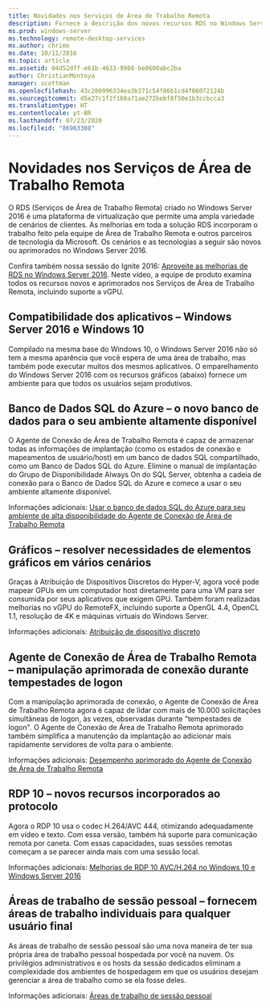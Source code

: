 ```yaml
---
title: Novidades nos Serviços de Área de Trabalho Remota
description: Fornece a descrição dos novos recursos RDS no Windows Server 2016.
ms.prod: windows-server
ms.technology: remote-desktop-services
ms.author: chrimo
ms.date: 10/11/2016
ms.topic: article
ms.assetid: 04d52dff-e61b-4633-9908-be8600abc2ba
author: ChristianMontoya
manager: scottman
ms.openlocfilehash: 43c280996334ea3b371c54f86b1cd4f86072124b
ms.sourcegitcommit: d5e27c1f2f168a71ae272bebf8f50e1b3ccbcca3
ms.translationtype: HT
ms.contentlocale: pt-BR
ms.lasthandoff: 07/23/2020
ms.locfileid: "86963308"
---
```

# <a name="whats-new-in-remote-desktop-services"></a>Novidades nos Serviços de Área de Trabalho Remota

O RDS (Serviços de Área de Trabalho Remota) criado no Windows Server 2016 é uma plataforma de virtualização que permite uma ampla variedade de cenários de clientes. As melhorias em toda a solução RDS incorporam o trabalho feito pela equipe de Área de Trabalho Remota e outros parceiros de tecnologia da Microsoft. Os cenários e as tecnologias a seguir são novos ou aprimorados no Windows Server 2016.

Confira também nossa sessão do Ignite 2016: [Aproveite as melhorias de RDS no Windows Server 2016](https://channel9.msdn.com/Events/Ignite/2016/BRK3098). Neste vídeo, a equipe de produto examina todos os recursos novos e aprimorados nos Serviços de Área de Trabalho Remota, incluindo suporte a vGPU. 

## <a name="app-compatibility---windows-server-2016-and-windows-10"></a>Compatibilidade dos aplicativos – Windows Server 2016 e Windows 10
Compilado na mesma base do Windows 10, o Windows Server 2016 não só tem a mesma aparência que você espera de uma área de trabalho, mas também pode executar muitos dos mesmos aplicativos. O emparelhamento do Windows Server 2016 com os recursos gráficos (abaixo) fornece um ambiente para que todos os usuários sejam produtivos. 

## <a name="azure-sql-database---the-new-database-for-your-highly-available-environment"></a>Banco de Dados SQL do Azure – o novo banco de dados para o seu ambiente altamente disponível
O Agente de Conexão de Área de Trabalho Remota é capaz de armazenar todas as informações de implantação (como os estados de conexão e mapeamentos de usuário/host) em um banco de dados SQL compartilhado, como um Banco de Dados SQL do Azure. Elimine o manual de implantação do Grupo de Disponibilidade Always On do SQL Server, obtenha a cadeia de conexão para o Banco de Dados SQL do Azure e comece a usar o seu ambiente altamente disponível.

Informações adicionais: [Usar o banco de dados SQL do Azure para seu ambiente de alta disponibilidade do Agente de Conexão de Área de Trabalho Remota](https://techcommunity.microsoft.com/t5/microsoft-security-and/new-windows-server-2016-capability-use-azure-sql-db-for-your/ba-p/249787)

## <a name="graphics---solving-graphics-needs-across-various-scenarios"></a>Gráficos – resolver necessidades de elementos gráficos em vários cenários
Graças à Atribuição de Dispositivos Discretos do Hyper-V, agora você pode mapear GPUs em um computador host diretamente para uma VM para ser consumida por seus aplicativos que exigem GPU. Também foram realizadas melhorias no vGPU do RemoteFX, incluindo suporte a OpenGL 4.4, OpenCL 1.1, resolução de 4K e máquinas virtuais do Windows Server.

Informações adicionais: [Atribuição de dispositivo discreto](https://techcommunity.microsoft.com/t5/virtualization/bg-p/Virtualization)

## <a name="rd-connection-broker---improved-connection-handling-during-logon-storms"></a>Agente de Conexão de Área de Trabalho Remota – manipulação aprimorada de conexão durante tempestades de logon
Com a manipulação aprimorada de conexão, o Agente de Conexão de Área de Trabalho Remota agora é capaz de lidar com mais de 10.000 solicitações simultâneas de logon, às vezes, observadas durante "tempestades de logon". O Agente de Conexão de Área de Trabalho Remota aprimorado também simplifica a manutenção da implantação ao adicionar mais rapidamente servidores de volta para o ambiente.

Informações adicionais: [Desempenho aprimorado do Agente de Conexão de Área de Trabalho Remota](https://techcommunity.microsoft.com/t5/microsoft-security-and/improved-remote-desktop-connection-broker-performance-with/ba-p/249559)

## <a name="rdp-10---new-capabilities-built-into-the-protocol"></a>RDP 10 – novos recursos incorporados ao protocolo
Agora o RDP 10 usa o codec H.264/AVC 444, otimizando adequadamente em vídeo e texto. Com essa versão, também há suporte para comunicação remota por caneta. Com essas capacidades, suas sessões remotas começam a se parecer ainda mais com uma sessão local.  

Informações adicionais: [Melhorias de RDP 10 AVC/H.264 no Windows 10 e Windows Server 2016](https://techcommunity.microsoft.com/t5/microsoft-security-and/remote-desktop-protocol-rdp-10-avc-h-264-improvements-in-windows/ba-p/249588)

## <a name="personal-session-desktops---providing-individual-desktops-to-any-end-user"></a>Áreas de trabalho de sessão pessoal – fornecem áreas de trabalho individuais para qualquer usuário final
As áreas de trabalho de sessão pessoal são uma nova maneira de ter sua própria área de trabalho pessoal hospedada por você na nuvem. Os privilégios administrativos e os hosts da sessão dedicados eliminam a complexidade dos ambientes de hospedagem em que os usuários desejam gerenciar a área de trabalho como se ela fosse deles.

Informações adicionais: [Áreas de trabalho de sessão pessoal](rds-personal-session-desktops.md)
